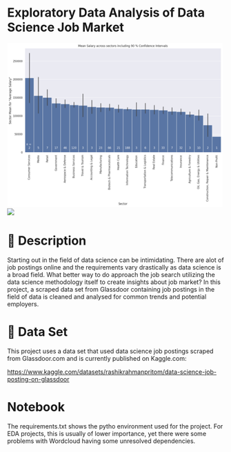 # Exploratory Data Analysis of Data Science Job Market

<p float="left">
  <img src="./img/barplot.png" width="500" />
  <img src="./img/map_interactive.gif" width="400" /> 
</p>

# :memo: Description

Starting out in the field of data science can be intimidating. There are alot of job postings online and the requirements vary drastically as data science is a broad field.
What better way to do approach the job search utilizing the data science methodology itself to create insights about job market?
In this project, a scraped data set from Glassdoor containing job postings in the field of data is cleaned and analysed for common trends and potential employers.

# :open_file_folder: Data Set

This project uses a data set that used data science job postings scraped from Glassdoor.com and is currently published on Kaggle.com: 

https://www.kaggle.com/datasets/rashikrahmanpritom/data-science-job-posting-on-glassdoor

# Notebook

The requirements.txt shows the pytho environment used for the project.
For EDA projects, this is usually of lower importance, yet there were some problems with Wordcloud having some unresolved dependencies.
